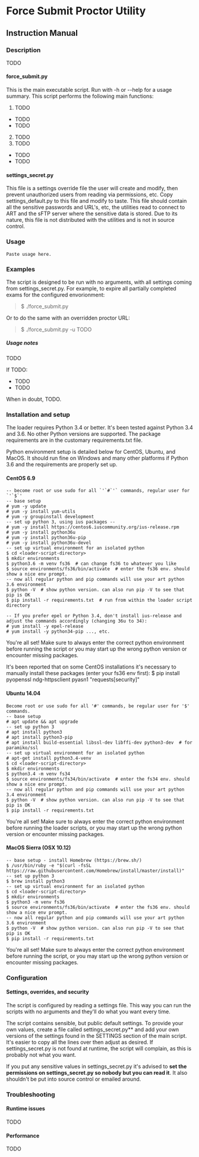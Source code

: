 # Force Submit Proctor Utility
## Instruction Manual

### Description
TODO

#### force_submit.py
This is the main executable script. Run with -h or --help for a usage summary. This script performs the following main functions:

1. TODO
  - TODO
  - TODO
2. TODO
3. TODO
  - TODO
  - TODO


#### settings_secret.py
This file is a settings override file the user will create and modify, then prevent unauthorized users from reading via permissions, etc. Copy settings_default.py to this file and modify to taste.
This file should contain all the sensitive passwords and URL's, etc, the utilities read to connect to ART and the sFTP server where the sensitive data is stored. Due to its nature, this file is not distributed with the utilities and is not in source control.

### Usage
```
Paste usage here.
```
### Examples
The script is designed to be run with no arguments, with all settings coming from settings_secret.py. For example, to expire all partially completed exams for the configured envorionment:
> $ ./force_submit.py

Or to do the same with an overridden proctor URL:
> $ ./force_submit.py -u TODO

##### Usage notes
TODO

If TODO:

*   TODO
*   TODO

When in doubt, TODO.

### Installation and setup

The loader requires Python 3.4 or better. It's been tested against Python 3.4 and 3.6. No other Python versions are supported. The package requirements are in the customary requirements.txt file.

Python environment setup is detailed below for CentOS, Ubuntu, and MacOS. It should run fine on Windows and many other platforms if Python 3.6 and the requirements are properly set up.

#### CentOS 6.9
```
-- become root or use sudo for all `'`#`'` commands, regular user for `'`$`'
-- base setup
# yum -y update
# yum -y install yum-utils
# yum -y groupinstall development
-- set up python 3, using ius packages --
# yum -y install https://centos6.iuscommunity.org/ius-release.rpm
# yum -y install python36u
# yum -y install python36u-pip
# yum -y install python36u-devel
-- set up virtual environment for an isolated python
$ cd <loader-script-directory>
$ mkdir environments
$ python3.6 -m venv fs36  # can change fs36 to whatever you like
$ source environments/fs36/bin/activate  # enter the fs36 env. should show a nice env prompt.
-- now all regular python and pip commands will use your art python 3.6 environment
$ python -V  # show python version. can also run pip -V to see that pip is OK
$ pip install -r requirements.txt  # run from within the loader script directory

-- If you prefer epel or Python 3.4, don't install ius-release and adjust the commands accordingly (changing 36u to 34):
# yum install -y epel-release
# yum install -y python34-pip ..., etc.
```
You're all set! Make sure to always enter the correct python environment before running the script or you may start up the wrong python version or encounter missing packages.

It's been reported that on some CentOS installations it's necessary to manually install these packages (enter your fs36 env first):
$ pip install pyopenssl ndg-httpsclient pyasn1 "requests[security]"

#### Ubuntu 14.04

```
Become root or use sudo for all '#' commands, be regular user for '$' commands.
-- base setup
# apt update && apt upgrade
-- set up python 3
# apt install python3
# apt install python3-pip
# apt install build-essential libssl-dev libffi-dev python3-dev  # for paramiko/ssl
-- set up virtual environment for an isolated python
# apt-get install python3.4-venv
$ cd <loader-script-directory>
$ mkdir environments
$ python3.4 -m venv fs34
$ source environments/fs34/bin/activate  # enter the fs34 env. should show a nice env prompt.
-- now all regular python and pip commands will use your art python 3.4 environment
$ python -V  # show python version. can also run pip -V to see that pip is OK
$ pip install -r requirements.txt
```
You're all set! Make sure to always enter the correct python environment before running the loader scripts, or you may start up the wrong python version or encounter missing packages.

#### MacOS Sierra (OSX 10.12)

```
-- base setup - install Homebrew (https://brew.sh/)
$ /usr/bin/ruby -e "$(curl -fsSL https://raw.githubusercontent.com/Homebrew/install/master/install)"
-- set up python 3
$ brew install python3
-- set up virtual environment for an isolated python
$ cd <loader-script-directory>
$ mkdir environments
$ python3 -m venv fs36
$ source environments/fs36/bin/activate  # enter the fs36 env. should show a nice env prompt.
-- now all regular python and pip commands will use your art python 3.6 environment
$ python -V  # show python version. can also run pip -V to see that pip is OK
$ pip install -r requirements.txt
```
You're all set! Make sure to always enter the correct python environment before running the script, or you may start up the wrong python version or encounter missing packages.

### Configuration

#### Settings, overrides, and security

The script is configured by reading a settings file. This way you can run the scripts with no arguments and they'll do what you want every time.

The script contains sensible, but public default settings. To provide your own values, create a file called settings_secret.py** and add your own versions of the settings found in the SETTINGS section of the main script. It's easier to copy all the lines over then adjust as desired. If settings_secret.py is not found at runtime, the script will complain, as this is probably not what you want.

If you put any sensitive values in settings_secret.py it's advised to **set the permissions on settings_secret.py so nobody but you can read it**. It also shouldn't be put into source control or emailed around.

### Troubleshooting

#### Runtime issues

TODO

#### Performance

TODO
